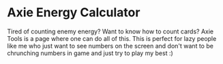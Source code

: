 # Axie Energy Calculator
Tired of counting enemy energy? Want to know how to count cards? Axie Tools is a page where one can do all of this. This is perfect for lazy people like me who just want to see numbers on the screen and don't want to be chrunching numbers in game and just try to play my best :)

